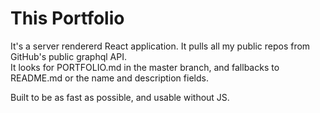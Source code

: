 # This Portfolio

It's a server rendererd React application. 
It pulls all my public repos from GitHub's public graphql API.  
It looks for PORTFOLIO.md in the master branch, and fallbacks to README.md or the name and description fields. 

Built to be as fast as possible, and usable without JS.
